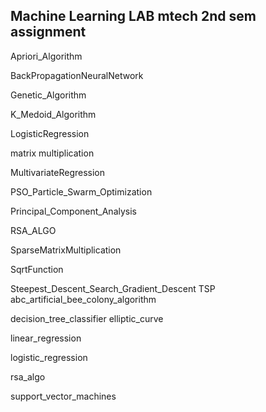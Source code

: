 ## Machine Learning LAB mtech 2nd sem assignment



Apriori_Algorithm

BackPropagationNeuralNetwork

Genetic_Algorithm

K_Medoid_Algorithm

LogisticRegression

matrix multiplication

MultivariateRegression

PSO_Particle_Swarm_Optimization

Principal_Component_Analysis


RSA_ALGO

SparseMatrixMultiplication

SqrtFunction

Steepest_Descent_Search_Gradient_Descent
TSP
abc_artificial_bee_colony_algorithm

decision_tree_classifier
elliptic_curve

linear_regression

logistic_regression

rsa_algo

support_vector_machines

